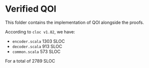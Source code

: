 # Verified QOI
This folder contains the implementation of QOI alongside the proofs.

According to `cloc v1.82`, we have:
- `encoder.scala` 1303 SLOC
- `decoder.scala` 913 SLOC
- `common.scala` 573 SLOC

For a total of 2789 SLOC

